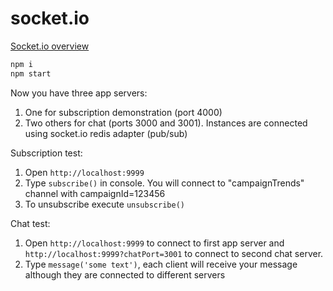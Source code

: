 # socket.io

[Socket.io overview](docs/overview.md)

```sh
npm i
npm start
```

Now you have three app servers:  
1) One for subscription demonstration (port 4000)  
2) Two others for chat (ports 3000 and 3001). Instances are connected using socket.io redis adapter (pub/sub)

Subscription test:  
1) Open `http://localhost:9999`  
2) Type `subscribe()` in console. You will connect to "campaignTrends" channel with campaignId=123456
3) To unsubscribe execute `unsubscribe()`

Chat test:  
1) Open `http://localhost:9999` to connect to first app server and `http://localhost:9999?chatPort=3001` to connect to second chat server.  
2) Type `message('some text')`, each client will receive your message although they are connected to different servers
